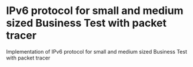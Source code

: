 # IPv6 protocol for small and medium sized Business Test with packet tracer
 Implementation of IPv6 protocol for small and medium sized Business Test with packet tracer 
